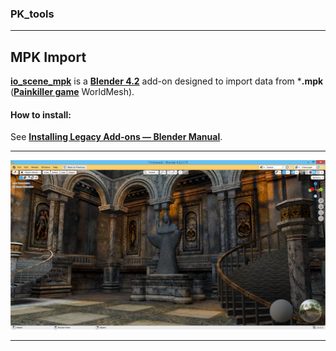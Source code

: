 ### PK_tools
------------
## MPK Import
<a target="_blank" rel="noopener noreferrer" title="Download Add-on" href="https://github.com/max-ego/PK_tools/releases/download/mpk_import_blender_4.2_lm/io_scene_mpk.zip">**io_scene_mpk**</a> is a <a target="_blank" rel="noopener noreferrer" title="Release 4.2 LTS Download Page" href="https://www.blender.org/download/releases/4-2/">**Blender 4.2**</a> add-on designed to import data from ***.mpk** (<a target="_blank" rel="noopener noreferrer" title="Google Search" href="https://www.google.com/search?q=Painkiller+game+2004">**Painkiller game**</a> WorldMesh).
#### How to install:
See <a target="_blank" rel="noopener noreferrer" title="Installing Legacy Add-ons" href="https://docs.blender.org/manual/en/4.2/editors/preferences/addons.html#prefs-extensions-install-legacy-addon">**Installing Legacy Add-ons — Blender Manual**</a>.

------------
![1x02_Atrium](misc/1x02_Atrium.png "1x02_Atrium")

------------